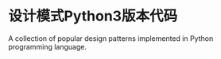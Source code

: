 # 设计模式Python3版本代码

A collection of popular design patterns implemented in Python programming language.
